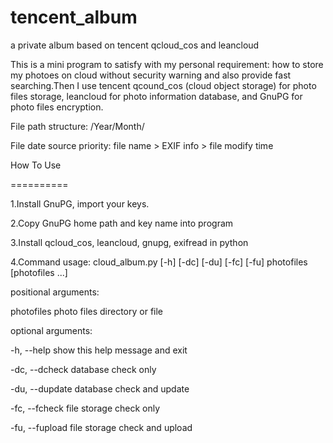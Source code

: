 # tencent_album
a private album based on tencent qcloud_cos and leancloud

This is a mini program to satisfy with my personal requirement: how to store my photoes on cloud without security warning and also provide fast searching.Then I use tencent qcound_cos (cloud object storage) for photo files storage, leancloud for photo information database, and GnuPG for photo files encryption.

File path structure: /Year/Month/

File date source priority: file name > EXIF info > file modify time

How To Use

==========

1.Install GnuPG, import your keys.

2.Copy GnuPG home path and key name into program

3.Install qcloud_cos, leancloud, gnupg, exifread in python

4.Command
usage: cloud_album.py [-h] [-dc] [-du] [-fc] [-fu] photofiles [photofiles ...]

positional arguments:

  photofiles      photo files directory or file
  

optional arguments:

  -h, --help      show this help message and exit
  
  -dc, --dcheck   database check only
  
  -du, --dupdate  database check and update
  
  -fc, --fcheck   file storage check only
  
  -fu, --fupload  file storage check and upload
  
